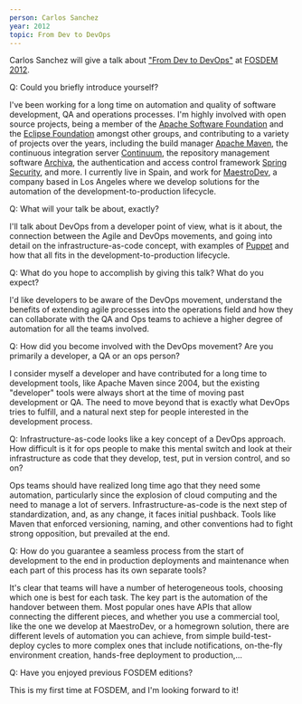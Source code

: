 ```yaml
---
person: Carlos Sanchez
year: 2012
topic: From Dev to DevOps
---
```

Carlos Sanchez will give a talk about ["From Dev to DevOps"](/event/from-dev-to-devops) at [FOSDEM 2012](https://fosdem.org/2012/).

Q: Could you briefly introduce yourself?

I've been working for a long time on automation and quality of software
development, QA and operations processes. I'm highly involved with open source
projects, being a member of the [Apache Software Foundation](http://www.apache.org)
and the [Eclipse Foundation](http://eclipse.org/org/) amongst other groups,
and contributing to a variety of projects over the years, including the build manager
[Apache Maven](http://maven.apache.org), the continuous integration server
[Continuum](http://continuum.apache.org), the repository management software
[Archiva](http://archiva.apache.org), the authentication and access control framework
[Spring Security](http://static.springsource.org/spring-security/site/), and more.
I currently live in Spain, and work for [MaestroDev](http://www.maestrodev.com),
a company based in Los Angeles where we develop solutions for the automation of the
development-to-production lifecycle.

Q: What will your talk be about, exactly?

I'll talk about DevOps from a developer point of view, what is it about, the
connection between the Agile and DevOps movements, and going into detail on the
infrastructure-as-code concept, with examples of [Puppet](http://puppetlabs.com)
and how that all fits in the development-to-production lifecycle.

Q: What do you hope to accomplish by giving this talk? What do you expect?

I'd like developers to be aware of the DevOps movement, understand the benefits
of extending agile processes into the operations field and how they can
collaborate with the QA and Ops teams to achieve a higher degree of automation
for all the teams involved.

Q: How did you become involved with the DevOps movement? Are you primarily a
developer, a QA or an ops person?

I consider myself a developer and have contributed for a long time to
development tools, like Apache Maven since 2004, but the existing "developer"
tools were always short at the time of moving past development or QA. The need
to move beyond that is exactly what DevOps tries to fulfill, and a natural next
step for people interested in the development process.

Q: Infrastructure-as-code looks like a key concept of a DevOps approach. How difficult is it for ops people to make this mental switch and look at their infrastructure as code that they develop, test, put in version control, and so on?

Ops teams should have realized long time ago that they need some automation,
particularly since the explosion of cloud computing and the need to manage a
lot of servers. Infrastructure-as-code is the next step of standardization,
and, as any change, it faces initial pushback. Tools like Maven that enforced
versioning, naming, and other conventions had to fight strong opposition, but
prevailed at the end.

Q: How do you guarantee a seamless process from the start of development to the end in production deployments and maintenance when each part of this process has its own separate tools?

It's clear that teams will have a number of heterogeneous tools, choosing which
one is best for each task. The key part is the automation of the handover
between them. Most popular ones have APIs that allow connecting the different
pieces, and whether you use a commercial tool, like the one we develop at
MaestroDev, or a homegrown solution, there are different levels of automation
you can achieve, from simple build-test-deploy cycles to more complex ones that
include notifications, on-the-fly environment creation, hands-free deployment
to production,...

Q: Have you enjoyed previous FOSDEM editions?

This is my first time at FOSDEM, and I'm looking forward to it!
